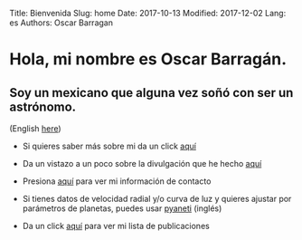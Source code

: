 Title: Bienvenida
Slug: home
Date: 2017-10-13
Modified: 2017-12-02
Lang: es
Authors: Oscar Barragan

# Hola, mi nombre es Oscar Barragán.

## Soy un mexicano que alguna vez soñó con ser un astrónomo.

(English [here](../index))

* Si quieres saber más sobre mi da un click [aquí](about-es)

* Da un vistazo a un poco sobre la divulgación que he hecho [aquí](outreach-es)

* Presiona [aquí](contact-es) para ver mi información de contacto

* Si tienes datos de velocidad radial y/o curva de luz y quieres ajustar por parámetros de planetas, puedes usar [pyaneti](https://github.com/oscaribv/pyaneti) (inglés)

* Da un click [aquí](https://goo.gl/WkMsqE) para ver mi lista de publicaciones
